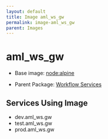 ```yaml
---
layout: default
title: Image aml_ws_gw
permalink: image-aml_ws_gw
parent: Images
---
```

# aml_ws_gw

* Base image:  [node:alpine](image-node:alpine)

* Parent Package: [Workflow Services](package--edgemere-aml-ws)


## Services Using Image
* dev.aml_ws.gw
* test.aml_ws.gw
* prod.aml_ws.gw

